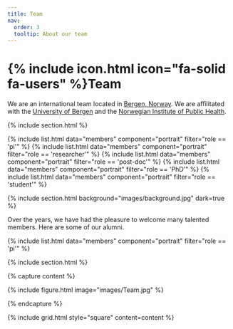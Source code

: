 ```yaml
---
title: Team
nav:
  order: 3
  tooltip: About our team
---
```


# {% include icon.html icon="fa-solid fa-users" %}Team

We are an international team located in [Bergen, Norway](https://en.wikipedia.org/wiki/Bergen). We are affilitated with the [University of Bergen](www.uib.no) and the [Norwegian Institute of Public Health](fhi.no).

{% include section.html %}

{% include list.html data="members" component="portrait" filter="role == 'pi'" %}
{% include list.html data="members" component="portrait" filter="role == 'researcher'" %}
{% include list.html data="members" component="portrait" filter="role == 'post-doc'" %}
{% include list.html data="members" component="portrait" filter="role == 'PhD'" %}
{% include list.html data="members" component="portrait" filter="role == 'student'" %}

{% include section.html background="images/background.jpg" dark=true %}

Over the years, we have had the pleasure to welcome many talented members. Here are some of our alumni.

{% include list.html data="members" component="portrait" filter="role == 'pi'" %}

{% include section.html %}

{% capture content %}

{% include figure.html image="images/Team.jpg" %}

{% endcapture %}

{% include grid.html style="square" content=content %}
